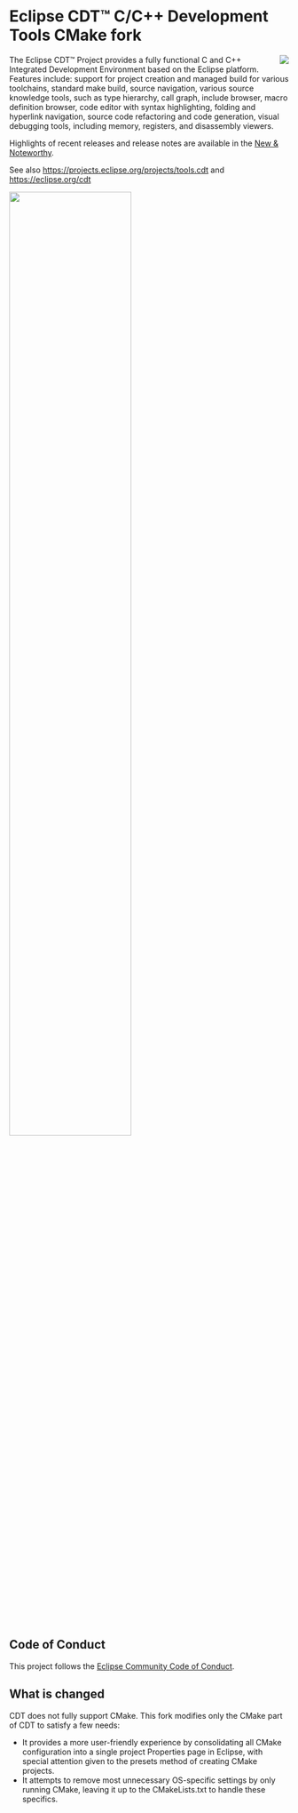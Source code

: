 # Eclipse CDT™ C/C++ Development Tools CMake fork


<img align="right" src="images/logo.png">

The Eclipse CDT™ Project provides a fully functional C and C++ Integrated Development Environment based on the Eclipse platform. Features include: support for project creation and managed build for various toolchains, standard make build, source navigation, various source knowledge tools, such as type hierarchy, call graph, include browser, macro definition browser, code editor with syntax highlighting, folding and hyperlink navigation, source code refactoring and code generation, visual debugging tools, including memory, registers, and disassembly viewers.

Highlights of recent releases and release notes are available in the [New & Noteworthy](NewAndNoteworthy/README.md).

See also https://projects.eclipse.org/projects/tools.cdt and https://eclipse.org/cdt

<img src="images/snapshots.gif" width="66%">

## Code of Conduct

This project follows the [Eclipse Community Code of Conduct](https://www.eclipse.org/org/documents/Community_Code_of_Conduct.php).

## What is changed
CDT does not fully support CMake. This fork modifies only the CMake part of CDT to satisfy a few needs:

- It provides a more user-friendly experience by consolidating all CMake configuration into a single project Properties page in Eclipse, with special attention given to the presets method of creating CMake projects.
- It attempts to remove most unnecessary OS-specific settings by only running CMake, leaving it up to the CMakeLists.txt to handle these specifics.



